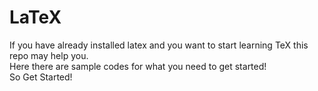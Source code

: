 # LaTeX
If you have already installed latex and you want to start learning TeX this repo may help you.   
Here there are sample codes for what you need to get started!  
So Get Started!
